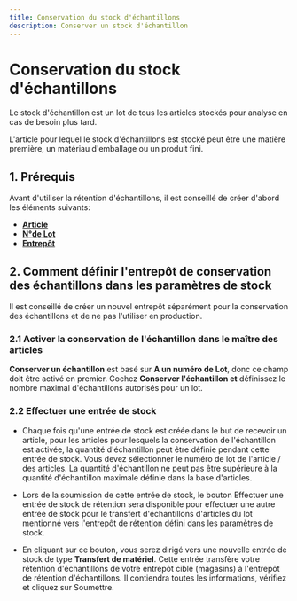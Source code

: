 ```yaml
---
title: Conservation du stock d'échantillons
description: Conserver un stock d'échantillon
---
```


# Conservation du stock d'échantillons
Le stock d'échantillon est un lot de tous les articles stockés pour analyse en cas de besoin plus tard.

L'article pour lequel le stock d'échantillons est stocké peut être une matière première, un matériau d'emballage ou un produit fini.

## 1. Prérequis 
Avant d'utiliser la rétention d'échantillons, il est conseillé de créer d'abord les éléments suivants:

- **[Article](/stocks/item)**
- **[N°de Lot](/stocks/batch)**
- **[Entrepôt](/stocks/warehouse)**

## 2. Comment définir l'entrepôt de conservation des échantillons dans les paramètres de stock

Il est conseillé de créer un nouvel entrepôt séparément pour la conservation des échantillons et de ne pas l'utiliser en production.

### 2.1 Activer la conservation de l'échantillon dans le maître des articles

**Conserver un échantillon** est basé sur **A un numéro de Lot**, donc ce champ doit être activé en premier.
Cochez **Conserver l'échantillon et** définissez le nombre maximal d'échantillons autorisés pour un lot.

### 2.2 Effectuer une entrée de stock

- Chaque fois qu'une entrée de stock est créée dans le but de recevoir un article, pour les articles pour lesquels la conservation de l'échantillon est activée, la quantité d'échantillon peut être définie pendant cette entrée de stock. Vous devez sélectionner le numéro de lot de l'article / des articles. La quantité d'échantillon ne peut pas être supérieure à la quantité d'échantillon maximale définie dans la base d'articles.

- Lors de la soumission de cette entrée de stock, le bouton Effectuer une entrée de stock de rétention sera disponible pour effectuer une autre entrée de stock pour le transfert d'échantillons d'articles du lot mentionné vers l'entrepôt de rétention défini dans les paramètres de stock.

- En cliquant sur ce bouton, vous serez dirigé vers une nouvelle entrée de stock de type **Transfert de matériel**. Cette entrée transfère votre rétention d'échantillons de votre entrepôt cible (magasins) à l'entrepôt de rétention d'échantillons. Il contiendra toutes les informations, vérifiez et cliquez sur Soumettre.